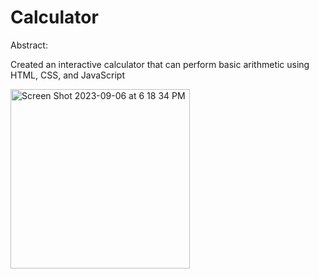 # Calculator

Abstract:

Created an interactive calculator that can perform basic arithmetic using HTML, CSS, and JavaScript

<img width="287" alt="Screen Shot 2023-09-06 at 6 18 34 PM" src="https://github.com/AJsimplydevelops/calculator/assets/78631693/036fa69c-aac5-4f3e-9dca-4a2b8419deed">
